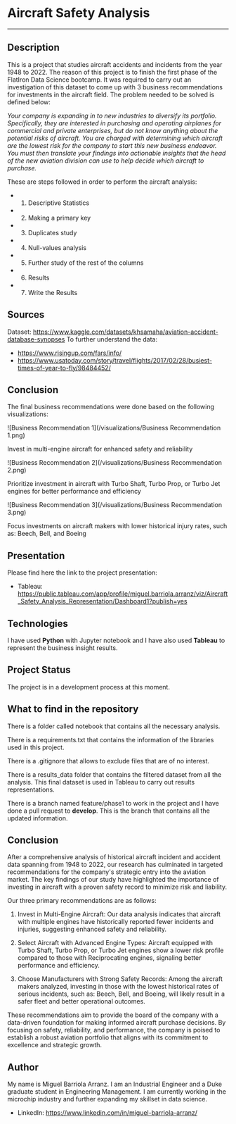 # Aircraft Safety Analysis

-------------------------------------------

## Description

This is a project that studies aircraft accidents and incidents from the year 1948 to 2022. The reason of this project is to finish the first phase of the FlatIron Data Science bootcamp. It was required to carry out an investigation of this dataset to come up with 3 business recommendations for investments in the aircraft field. The problem needed to be solved is defined below:

*Your company is expanding in to new industries to diversify its portfolio. Specifically, they are interested in purchasing and operating airplanes for commercial and private enterprises, but do not know anything about the potential risks of aircraft. You are charged with determining which aircraft are the lowest risk for the company to start this new business endeavor. You must then translate your findings into actionable insights that the head of the new aviation division can use to help decide which aircraft to purchase.*

These are steps followed in order to perform the aircraft analysis:
- 1. Descriptive Statistics
- 2. Making a primary key
- 3. Duplicates study
- 4. Null-values analysis
- 5. Further study of the rest of the columns
- 6. Results
- 7. Write the Results

## Sources

Dataset: https://www.kaggle.com/datasets/khsamaha/aviation-accident-database-synopses
To further understand the data: 
- https://www.risingup.com/fars/info/  
- https://www.usatoday.com/story/travel/flights/2017/02/28/busiest-times-of-year-to-fly/98484452/

## Conclusion

The final business recommendations were done based on the following visualizations:

![Business Recommendation 1](/visualizations/Business Recommendation 1.png)

Invest in multi-engine aircraft for enhanced safety and reliability

![Business Recommendation 2](/visualizations/Business Recommendation 2.png)

Prioritize investment in aircraft with Turbo Shaft, Turbo Prop, or Turbo Jet engines for better performance and efficiency

![Business Recommendation 3](/visualizations/Business Recommendation 3.png)

Focus investments on aircraft makers with lower historical injury rates, such as: Beech, Bell, and Boeing


## Presentation

Please find here the link to the project presentation: 
- Tableau: https://public.tableau.com/app/profile/miguel.barriola.arranz/viz/Aircraft_Safety_Analysis_Representation/Dashboard1?publish=yes

## Technologies

I have used **Python** with Jupyter notebook and I have also used **Tableau** to represent the business insight results.

## Project Status

The project is in a development process at this moment. 

## What to find in the repository

There is a folder called notebook that contains all the necessary analysis.

There is a requirements.txt that contains the information of the libraries used in this project.

There is a .gitignore that allows to exclude files that are of no interest.

There is a results_data folder that contains the filtered dataset from all the analysis. This final dataset is used in Tableau to carry out results representations. 

There is a branch named feature/phase1 to work in the project and I have done a pull request to **develop**. This is the branch that contains all the updated information.

## Conclusion

After a comprehensive analysis of historical aircraft incident and accident data spanning from 1948 to 2022, our research has culminated in targeted recommendations for the company's strategic entry into the aviation market. The key findings of our study have highlighted the importance of investing in aircraft with a proven safety record to minimize risk and liability.

Our three primary recommendations are as follows:

1. Invest in Multi-Engine Aircraft: Our data analysis indicates that aircraft with multiple engines have historically reported fewer incidents and injuries, suggesting enhanced safety and reliability.

2. Select Aircraft with Advanced Engine Types: Aircraft equipped with Turbo Shaft, Turbo Prop, or Turbo Jet engines show a lower risk profile compared to those with Reciprocating engines, signaling better performance and efficiency.

3. Choose Manufacturers with Strong Safety Records: Among the aircraft makers analyzed, investing in those with the lowest historical rates of serious incidents, such as: Beech, Bell, and Boeing, will likely result in a safer fleet and better operational outcomes.

These recommendations aim to provide the board of the company with a data-driven foundation for making informed aircraft purchase decisions. By focusing on safety, reliability, and performance, the company is poised to establish a robust aviation portfolio that aligns with its commitment to excellence and strategic growth.


## Author

My name is Miguel Barriola Arranz. I am an Industrial Engineer and a Duke graduate student in Engineering Management. 
I am currently working in the microchip industry and further expanding my skillset in data science. 

- LinkedIn: https://www.linkedin.com/in/miguel-barriola-arranz/


